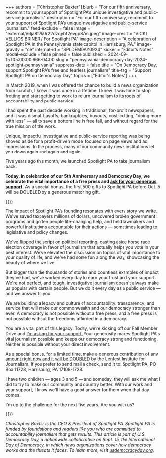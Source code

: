 +++
authors = ["Christopher Baxter"]
blurb = "For our fifth anniversary, recommit to your support of Spotlight PA’s unique investigative and public-service journalism."
description = "For our fifth anniversary, recommit to your support of Spotlight PA’s unique investigative and public-service journalism."
feed-exclude = false
image = "external/e6ja8f7k0r22dzqybf2evgp87m.jpeg"
image-credit = "VICKI VELLIOS BRINER / For Spotlight PA"
image-description = "A celebration of Spotlight PA in the Pennsylvania state capitol in Harrisburg, PA."
image-gravity = "ce"
internal-id = "SPLDEMDAY0924"
kicker = "Editor’s Notes"
modal-exclude = false
pinned = false
published = 2024-09-15T05:00:00.666-04:00
slug = "pennsylvania-democracy-day-2024-spotlight-pennsylvania"
suppress-date = false
title = "On Democracy Day, support Spotlight PA’s free and fearless journalism"
title-tag = "Support Spotlight PA on Democracy Day"
topics = ["Editor's Notes"]
+++

In March 2019, when I was offered the chance to build a news organization from scratch, I knew it was once in a lifetime. I knew it was time to stop fretting and start getting to work to return journalism to its roots of accountability and public service.

I had spent the past decade working in traditional, for-profit newspapers, and it was dismal. Layoffs, bankruptcies, buyouts, cost-cutting, &#34;doing more with less&#34; — all to save a bottom line in free fall, and without regard for the true mission of the work.

Unique, impactful investigative and public-service reporting was being shoved aside for a profit-driven model focused on page views and ad impressions. In the process, many of our community news institutions let you down again and again and again.

Five years ago this month, we launched Spotlight PA to take journalism back.

<strong>Today, in celebration of our 5th Anniversary and Democracy Day, we celebrate the vital importance of a free press and </strong><a href="https://spotlightpa.donorsupport.co/page/donate-onetime?utm_campaign=columns-by-eic"><strong>ask for your generous support</strong></a><strong>.</strong> As a special bonus, the first 500 gifts to Spotlight PA before Oct. 5 will be DOUBLED by a generous matching gift.

{{<fundraiseup id="XHEPNKWD">}}

The impact of Spotlight PA’s founding resonates with every story we write. We&#39;ve saved taxpayers millions of dollars, uncovered broken government programs and gotten people life-changing help, and held lawmakers and powerful institutions accountable for their actions — sometimes leading to legislative and policy changes.

We&#39;ve flipped the script on political reporting, casting aside horse race election coverage in favor of journalism that actually helps you vote in your best interest. We&#39;ve elevated the discussion on topics of vital importance to your quality of life, and we&#39;ve had some fun along the way, showcasing the beauty of where we live.

But bigger than the thousands of stories and countless examples of impact they&#39;ve had, we&#39;ve worked every day to earn your trust and your support. We&#39;re not perfect, and tough, investigative journalism doesn&#39;t always make us popular with certain people. But we do it every day as a public service — and we answer to you.

We are building a legacy and culture of accountability, transparency, and service that will make our commonwealth and our democracy stronger than ever. A democracy is not possible without a free press, and a free press is not possible without the freedoms afforded in a democracy.

You are a vital part of this legacy. Today, we’re kicking off our Fall Member Drive and <a href="https://spotlightpa.donorsupport.co/page/donate-onetime?utm_campaign=columns-by-eic">I’m asking for your support.</a> Your generosity makes Spotlight PA&#39;s vital journalism possible and keeps our democracy strong and functioning. Neither is possible without your direct involvement.

As a special bonus, for a limited time, <a href="https://spotlightpa.donorsupport.co/page/donate-onetime?utm_campaign=columns-by-eic">make a generous contribution of any amount right now and it will be DOUBLED</a> by the Lenfest Institute for Journalism. If you prefer to send mail a check, send it to: Spotlight PA, PO Box 11728, Harrisburg, PA 17108-1728.

I have two children — ages 3 and 5 — and someday, they will ask me what I did to try to make our community and country better. With our work and your support, I know we&#39;ll have a good answer for them when that day comes.

I&#39;m up to the challenge for the next five years. Are you with us?

{{<picture src="2024/10/01kf-qzkp-5xh2-7hkv.png" width-ratio="500" height-ratio="500" description="Democracy Day logo" credit="usdemocracyday.org">}}

<em>Christopher Baxter is the CEO &amp; President of Spotlight PA. Spotlight PA is funded by</em><a href="https://www.spotlightpa.org/support"><em> foundations and readers like you</em></a><em> who are committed to accountability journalism that gets results. This article is part of U.S. Democracy Day, a nationwide collaborative on Sept. 15, the International Day of Democracy, in which news organizations cover how democracy works and the threats it faces. To learn more, visit </em><a href="http://usdemocracyday.org"><em>usdemocracyday.org</em></a><em>.</em>

